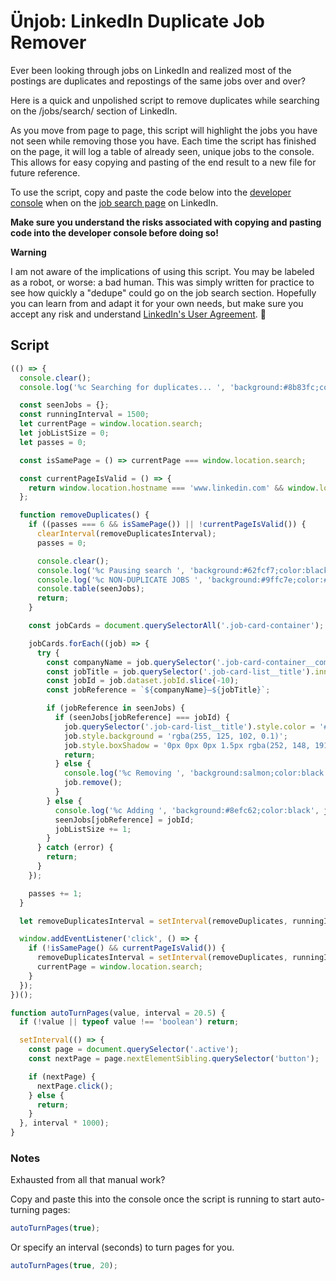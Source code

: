 # Ünjob: LinkedIn Duplicate Job Remover

Ever been looking through jobs on LinkedIn and realized most of the postings are duplicates and repostings of the same jobs over and over?

Here is a quick and unpolished script to remove duplicates while searching on the /jobs/search/ section of LinkedIn.

As you move from page to page, this script will highlight the jobs you have not seen while removing those you have. Each time the script has finished on the page, it will log a table of already seen, unique jobs to the console. This allows for easy copying and pasting of the end result to a new file for future reference.

To use the script, copy and paste the code below into the [developer console](https://developer.mozilla.org/en-US/docs/Tools/Browser_Console#Opening_the_Browser_Console) when on the [job search page](https://www.linkedin.com/jobs/search/) on LinkedIn.

**Make sure you understand the risks associated with copying and pasting code into the developer console before doing so!**

**Warning**

I am not aware of the implications of using this script. You may be labeled as a robot, or worse: a bad human. This was simply written for practice to see how quickly a "dedupe" could go on the job search section. Hopefully you can learn from and adapt it for your own needs, but make sure you accept any risk and understand [LinkedIn's User Agreement](https://www.linkedin.com/legal/user-agreement#dos). 🍻

## Script

```javascript
(() => {
  console.clear();
  console.log('%c Searching for duplicates... ', 'background:#8b83fc;color:black');

  const seenJobs = {};
  const runningInterval = 1500;
  let currentPage = window.location.search;
  let jobListSize = 0;
  let passes = 0;

  const isSamePage = () => currentPage === window.location.search;

  const currentPageIsValid = () => {
    return window.location.hostname === 'www.linkedin.com' && window.location.pathname === '/jobs/search/';
  };

  function removeDuplicates() {
    if ((passes === 6 && isSamePage()) || !currentPageIsValid()) {
      clearInterval(removeDuplicatesInterval);
      passes = 0;

      console.clear();
      console.log('%c Pausing search ', 'background:#62fcf7;color:black');
      console.log('%c NON-DUPLICATE JOBS ', 'background:#9ffc7e;color:#1a1a1a;font-size:2rem', `TOTAL: ${jobListSize}`);
      console.table(seenJobs);
      return;
    }

    const jobCards = document.querySelectorAll('.job-card-container');

    jobCards.forEach((job) => {
      try {
        const companyName = job.querySelector('.job-card-container__company-name').innerText;
        const jobTitle = job.querySelector('.job-card-list__title').innerText;
        const jobId = job.dataset.jobId.slice(-10);
        const jobReference = `${companyName}—${jobTitle}`;

        if (jobReference in seenJobs) {
          if (seenJobs[jobReference] === jobId) {
            job.querySelector('.job-card-list__title').style.color = '#fc4955';
            job.style.background = 'rgba(255, 125, 102, 0.1)';
            job.style.boxShadow = '0px 0px 0px 1.5px rgba(252, 148, 191, 0.2)';
            return;
          } else {
            console.log('%c Removing ', 'background:salmon;color:black', jobReference);
            job.remove();
          }
        } else {
          console.log('%c Adding ', 'background:#8efc62;color:black', jobReference);
          seenJobs[jobReference] = jobId;
          jobListSize += 1;
        }
      } catch (error) {
        return;
      }
    });

    passes += 1;
  }

  let removeDuplicatesInterval = setInterval(removeDuplicates, runningInterval);

  window.addEventListener('click', () => {
    if (!isSamePage() && currentPageIsValid()) {
      removeDuplicatesInterval = setInterval(removeDuplicates, runningInterval);
      currentPage = window.location.search;
    }
  });
})();

function autoTurnPages(value, interval = 20.5) {
  if (!value || typeof value !== 'boolean') return;

  setInterval(() => {
    const page = document.querySelector('.active');
    const nextPage = page.nextElementSibling.querySelector('button');

    if (nextPage) {
      nextPage.click();
    } else {
      return;
    }
  }, interval * 1000);
}
```

### Notes

Exhausted from all that manual work?

Copy and paste this into the console once the script is running to start auto-turning pages:

```javascript
autoTurnPages(true);
```

Or specify an interval (seconds) to turn pages for you.

```javascript
autoTurnPages(true, 20);
```
